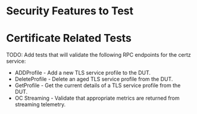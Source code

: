 # Security Features to Test

# Certificate Related Tests

TODO: Add tests that will validate the following RPC endpoints for the certz service:
  * ADDProfile - Add a new TLS service profile to the DUT.
  * DeleteProfile - Delete an aged TLS service profile from the DUT.
  * GetProfile - Get the current details of a TLS service profile from the DUT.
  * OC Streaming - Validate that appropriate metrics are returned from streaming telemetry.
